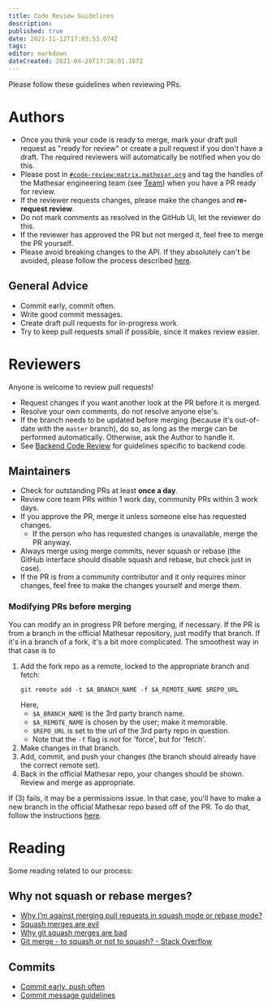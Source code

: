 ```yaml
---
title: Code Review Guidelines
description: 
published: true
date: 2021-11-12T17:03:53.074Z
tags: 
editor: markdown
dateCreated: 2021-04-29T17:28:01.167Z
---
```




Please follow these guidelines when reviewing PRs.

# Authors
- Once you think your code is ready to merge, mark your draft pull request as "ready for review" or create a pull request if you don't have a draft. The required reviewers will automatically be notified when you do this.
- Please post in [`#code-review:matrix.mathesar.org`](https://matrix.to/#/#code-review:matrix.mathesar.org) and tag the handles of the Mathesar engineering team (see [Team](/team)) when you have a PR ready for review.
- If the reviewer requests changes, please make the changes and **re-request review**.
- Do not mark comments as resolved in the GitHub UI, let the reviewer do this.
- If the reviewer has approved the PR but not merged it, feel free to merge the PR yourself.
- Please avoid breaking changes to the API.  If they absolutely can't be avoided, please follow the process described [here](/team/guide/workflow#in-case-of-breaking-api-changes).

## General Advice
- Commit early, commit often.
- Write good commit messages.
- Create draft pull requests for in-progress work.
- Try to keep pull requests small if possible, since it makes review easier.

# Reviewers
Anyone is welcome to review pull requests!

- Request changes if you want another look at the PR before it is merged.
- Resolve your own comments, do not resolve anyone else's.
- If the branch needs to be updated before merging (because it's out-of-date with the `master` branch), do so, as long as the merge can be performed automatically.  Otherwise, ask the Author to handle it.
- See [Backend Code Review](/engineering/code-review/backend) for guidelines specific to backend code.

## Maintainers
- Check for outstanding PRs at least **once a day**.
- Review core team PRs within 1 work day, community PRs within 3 work days.
- If you approve the PR, merge it unless someone else has requested changes.
  - If the person who has requested changes is unavailable, merge the PR anyway.
- Always merge using merge commits, never squash or rebase (the GitHub interface should disable squash and rebase, but check just in case).
- If the PR is from a community contributor and it only requires minor changes, feel free to make the changes yourself and merge them.

### Modifying PRs before merging
You can modify an in progress PR before merging, if necessary.  If the PR is from a branch in the official Mathesar repository, just modify that branch.  If it's in a branch of a fork, it's a bit more complicated.  The smoothest way in that case is to
1. Add the fork repo as a remote, locked to the appropriate branch and fetch:
   ```shell
   git remote add -t $A_BRANCH_NAME -f $A_REMOTE_NAME $REPO_URL
   ```
   Here,
   - `$A_BRANCH_NAME` is the 3rd party branch name.
   - `$A_REMOTE_NAME` is chosen by the user; make it memorable.
   - `$REPO_URL` is set to the url of the 3rd party repo in question.
   - Note that the `-f` flag is *not* for 'force', but for 'fetch'.
2. Make changes in that branch.
3. Add, commit, and push your changes (the branch should already have the correct remote set).
4. Back in the official Mathesar repo, your changes should be shown.  Review and merge as appropriate.

If (3) fails, it may be a permissions issue.  In that case, you'll have to make a new branch in the official Mathesar repo based off of the PR.  To do that, follow the instructions [here](https://docs.github.com/en/pull-requests/collaborating-with-pull-requests/reviewing-changes-in-pull-requests/checking-out-pull-requests-locally).

# Reading
Some reading related to our process:

## Why not squash or rebase merges?
- [Why I’m against merging pull requests in squash mode or rebase mode?](https://myst729.github.io/posts/2019/on-merging-pull-requests/)
- [Squash merges are evil](https://medium.com/bananatag-engineering-blog/squash-merges-are-evil-171f55139c51)
- [Why git squash merges are bad](https://felixmoessbauer.com/blog-reader/why-git-squash-merges-are-bad.html)
- [Git merge - to squash or not to squash? - Stack Overflow](https://stackoverflow.com/questions/26999930/git-merge-to-squash-or-not-to-squash)

## Commits
- [Commit early, push often](https://www.worklytics.co/commit-early-push-often/)
- [Commit message guidelines](https://gist.github.com/robertpainsi/b632364184e70900af4ab688decf6f53)